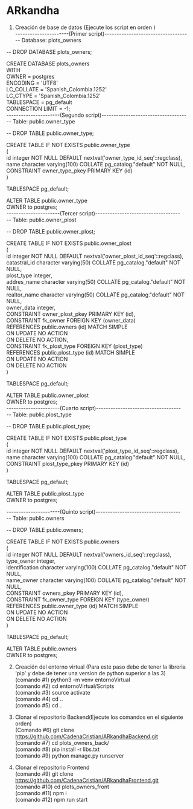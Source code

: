 # ARkandha

1. Creación de base de datos (Ejecute los script en orden )<br>
----------------------(Primer script)----------------------------------<br>
-- Database: plots_owners<br>

-- DROP DATABASE plots_owners;<br>

CREATE DATABASE plots_owners<br>
    WITH <br>
    OWNER = postgres<br>
    ENCODING = 'UTF8'<br>
    LC_COLLATE = 'Spanish_Colombia.1252'<br>
    LC_CTYPE = 'Spanish_Colombia.1252'<br>
    TABLESPACE = pg_default<br>
    CONNECTION LIMIT = -1;<br>
----------------------(Segundo script)-----------------------------------<br>
-- Table: public.owner_type<br>

-- DROP TABLE public.owner_type;<br>

CREATE TABLE IF NOT EXISTS public.owner_type<br>
(<br>
    id integer NOT NULL DEFAULT nextval('owner_type_id_seq'::regclass),<br>
    name character varying(100) COLLATE pg_catalog."default" NOT NULL,<br>
    CONSTRAINT owner_type_pkey PRIMARY KEY (id)<br>
)<br>

TABLESPACE pg_default;<br>

ALTER TABLE public.owner_type<br>
    OWNER to postgres;<br>
----------------------(Tercer script)-----------------------------------<br>
-- Table: public.owner_plost<br>

-- DROP TABLE public.owner_plost;<br>

CREATE TABLE IF NOT EXISTS public.owner_plost<br>
(<br>
    id integer NOT NULL DEFAULT nextval('owner_plost_id_seq'::regclass),<br>
    catastral_id character varying(50) COLLATE pg_catalog."default" NOT NULL,<br>
    plost_type integer,<br>
    addres_name character varying(50) COLLATE pg_catalog."default" NOT NULL,<br>
    realtor_name character varying(50) COLLATE pg_catalog."default" NOT NULL,<br>
    owner_data integer,<br>
    CONSTRAINT owner_plost_pkey PRIMARY KEY (id),<br>
    CONSTRAINT fk_owner FOREIGN KEY (owner_data)<br>
        REFERENCES public.owners (id) MATCH SIMPLE<br>
        ON UPDATE NO ACTION<br>
        ON DELETE NO ACTION,<br>
    CONSTRAINT fk_plost_type FOREIGN KEY (plost_type)<br>
        REFERENCES public.plost_type (id) MATCH SIMPLE<br>
        ON UPDATE NO ACTION<br>
        ON DELETE NO ACTION<br>
)<br>

TABLESPACE pg_default;<br>

ALTER TABLE public.owner_plost<br>
    OWNER to postgres;<br>
----------------------(Cuarto script)-----------------------------------<br>
-- Table: public.plost_type<br>

-- DROP TABLE public.plost_type;<br>

CREATE TABLE IF NOT EXISTS public.plost_type<br>
(<br>
    id integer NOT NULL DEFAULT nextval('plost_type_id_seq'::regclass),<br>
    name character varying(100) COLLATE pg_catalog."default" NOT NULL,<br>
    CONSTRAINT plost_type_pkey PRIMARY KEY (id)<br>
)<br>

TABLESPACE pg_default;<br>

ALTER TABLE public.plost_type<br>
    OWNER to postgres;<br>

----------------------(Quinto script)-----------------------------------<br>
-- Table: public.owners<br>

-- DROP TABLE public.owners;<br>

CREATE TABLE IF NOT EXISTS public.owners<br>
(<br>
    id integer NOT NULL DEFAULT nextval('owners_id_seq'::regclass),<br>
    type_owner integer,<br>
    identification character varying(100) COLLATE pg_catalog."default" NOT NULL,<br>
    name_owner character varying(100) COLLATE pg_catalog."default" NOT NULL,<br>
    CONSTRAINT owners_pkey PRIMARY KEY (id),<br>
    CONSTRAINT fk_owner_type FOREIGN KEY (type_owner)<br>
        REFERENCES public.owner_type (id) MATCH SIMPLE<br>
        ON UPDATE NO ACTION<br>
        ON DELETE NO ACTION<br>
)<br>

TABLESPACE pg_default;<br>

ALTER TABLE public.owners<br>
    OWNER to postgres;<br>
    
2. Creación del entorno virtual (Para este paso debe de tener la libreria 'pip' y debe de tener una version de python superior a las 3)<br>
(comando #1) python3 -m venv entornoVirtual<br>
(comando #2) cd entornoVirtual/Scripts<br>
(comando #3) source activate<br>
(comando #4) cd ..<br>
(comando #5) cd ..<br>
3. Clonar el repositorio Backend(Ejecute los comandos en el siguiente orden)<br>
(Comando #6) git clone https://github.com/CadenaCristian/ARkandhaBackend.git<br>
(comando #7) cd plots_owners_back/<br>
(comando #8) pip install -r libs.txt<br>
(comando #9) python manage.py runserver<br>


4. Clonar el repositorio Frontend<br>
(comando #9) git clone https://github.com/CadenaCristian/ARkandhaFrontend.git<br>
(comando #10) cd plots_owners_front<br>
(comando #11) npm i<br>
(comando #12) npm run start<br>
